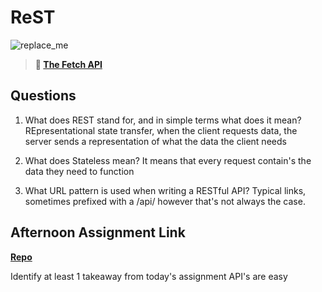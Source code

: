 # ReST

![replace_me](https://codeworks.blob.core.windows.net/public/assets/img/illustrations/placeholder.svg)

> **📖 [The Fetch API](https://codeworksacademy.com/fs-student-guide/resources/wk4/04-Fetch)**

## Questions

1. What does REST stand for, and in simple terms what does it mean?
   REpresentational state transfer, when the client requests data, the server sends a representation of what the data the client needs

2. What does Stateless mean?
   It means that every request contain's the data they need to function

3. What URL pattern is used when writing a RESTful API?
   Typical links, sometimes prefixed with a /api/ however that's not always the case.

## Afternoon Assignment Link

**[Repo](https://github.com/derekhearst/codeworks/tree/master/Week4/d4GiftGivingSvelte)**

Identify at least 1 takeaway from today's assignment
API's are easy
